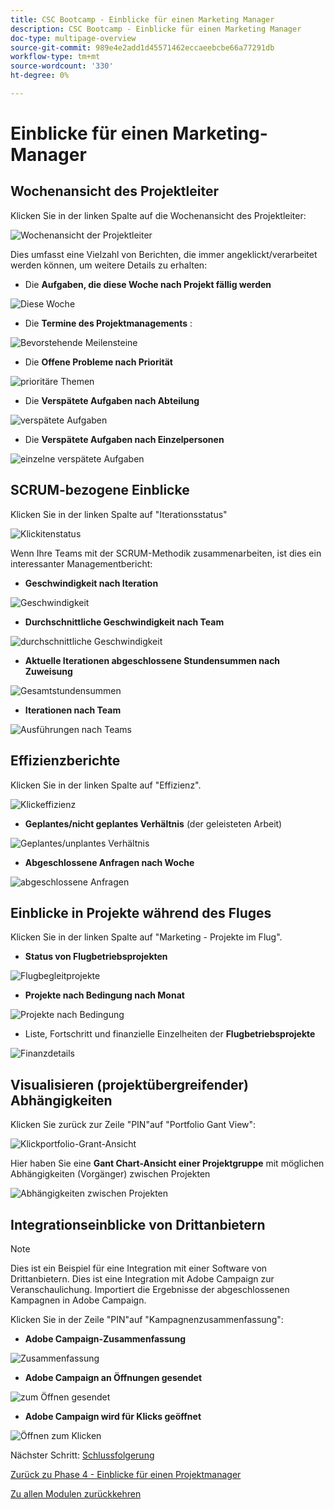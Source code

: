 ```yaml
---
title: CSC Bootcamp - Einblicke für einen Marketing Manager
description: CSC Bootcamp - Einblicke für einen Marketing Manager
doc-type: multipage-overview
source-git-commit: 989e4e2add1d45571462eccaeebcbe66a77291db
workflow-type: tm+mt
source-wordcount: '330'
ht-degree: 0%

---
```


# Einblicke für einen Marketing-Manager

## Wochenansicht des Projektleiter

Klicken Sie in der linken Spalte auf die Wochenansicht des Projektleiter:

![Wochenansicht der Projektleiter](./images/weekly-view.png)

Dies umfasst eine Vielzahl von Berichten, die immer angeklickt/verarbeitet werden können, um weitere Details zu erhalten:

- Die **Aufgaben, die diese Woche nach Projekt fällig werden**

![Diese Woche](./images/tasks-due.png)

- Die **Termine des Projektmanagements** :

![Bevorstehende Meilensteine](./images/upcoming-milestones.png)

- Die **Offene Probleme nach Priorität**

![prioritäre Themen](./images/open-issues.png)

- Die **Verspätete Aufgaben nach Abteilung**

![verspätete Aufgaben](./images/late-tasks.png)

- Die **Verspätete Aufgaben nach Einzelpersonen**

![einzelne verspätete Aufgaben](./images/individual-late-tasks.png)

## SCRUM-bezogene Einblicke

Klicken Sie in der linken Spalte auf &quot;Iterationsstatus&quot;

![Klickitenstatus](./images/iteration-status.png)

Wenn Ihre Teams mit der SCRUM-Methodik zusammenarbeiten, ist dies ein interessanter Managementbericht:

- **Geschwindigkeit nach Iteration**

![Geschwindigkeit](./images/velocity.png)

- **Durchschnittliche Geschwindigkeit nach Team**

![durchschnittliche Geschwindigkeit](./images/average-velocity.png)

- **Aktuelle Iterationen abgeschlossene Stundensummen nach Zuweisung**

![Gesamtstundensummen](./images/iteration-status.png)

- **Iterationen nach Team**

![Ausführungen nach Teams](./images/iterations-by-team.png)

## Effizienzberichte

Klicken Sie in der linken Spalte auf &quot;Effizienz&quot;.

![Klickeffizienz](./images/efficiency.png)

- **Geplantes/nicht geplantes Verhältnis** (der geleisteten Arbeit)

![Geplantes/unplantes Verhältnis](./images/planned-unplanned.png)

- **Abgeschlossene Anfragen nach Woche**

![abgeschlossene Anfragen](./images/completed-requests.png)

## Einblicke in Projekte während des Fluges

Klicken Sie in der linken Spalte auf &quot;Marketing - Projekte im Flug&quot;.

- **Status von Flugbetriebsprojekten**

![Flugbegleitprojekte](./images/inflight-projects.png)

- **Projekte nach Bedingung nach Monat**

![Projekte nach Bedingung](./images/project-by-condition.png)

- Liste, Fortschritt und finanzielle Einzelheiten der **Flugbetriebsprojekte**

![Finanzdetails](./images/inflights-projects.png)

## Visualisieren (projektübergreifender) Abhängigkeiten

Klicken Sie zurück zur Zeile &quot;PIN&quot;auf &quot;Portfolio Gant View&quot;:

![Klickportfolio-Grant-Ansicht](./images/gant-view.png)

Hier haben Sie eine **Gant Chart-Ansicht einer Projektgruppe** mit möglichen Abhängigkeiten (Vorgänger) zwischen Projekten

![Abhängigkeiten zwischen Projekten](./images/gant-chart.png)

## Integrationseinblicke von Drittanbietern

>[!NOTE]
>
> Dies ist ein Beispiel für eine Integration mit einer Software von Drittanbietern. Dies ist eine Integration mit Adobe Campaign zur Veranschaulichung. Importiert die Ergebnisse der abgeschlossenen Kampagnen in Adobe Campaign.

Klicken Sie in der Zeile &quot;PIN&quot;auf &quot;Kampagnenzusammenfassung&quot;:

- **Adobe Campaign-Zusammenfassung**

![Zusammenfassung](./images/campaign-summary.png)

- **Adobe Campaign an Öffnungen gesendet**

![zum Öffnen gesendet](./images/sent-to-open.png)

- **Adobe Campaign wird für Klicks geöffnet**

![Öffnen zum Klicken](./images/open-to-click.png)

Nächster Schritt: [Schlussfolgerung](../../conclusion.md)

[Zurück zu Phase 4 - Einblicke für einen Projektmanager](./project-manager.md)

[Zu allen Modulen zurückkehren](../../overview.md)
